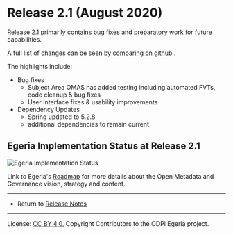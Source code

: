 <!-- SPDX-License-Identifier: CC-BY-4.0 -->
<!-- Copyright Contributors to the ODPi Egeria project. -->

# Release 2.1 (August 2020)

Release 2.1 primarily contains bug fixes and preparatory work for future capabilities.

A full list of changes can be seen [by comparing on github](https://github.com/tcnt/egeria/compare/egeria-release-2.0...egeria-release-2.1) .

The highlights include:

* Bug fixes
  - Subject Area OMAS has added testing including automated FVTs, code cleanup & bug fixes
  - User Interface fixes & usability improvements
* Dependency Updates
  - Spring updated to 5.2.8
  - additional dependencies to remain current
  
## Egeria Implementation Status at Release 2.1
 
 ![Egeria Implementation Status](../open-metadata-publication/website/roadmap/functional-organization-showing-implementation-status-for-2.1.png#pagewidth)
 
 Link to Egeria's [Roadmap](../open-metadata-publication/website/roadmap) for more details about the
 Open Metadata and Governance vision, strategy and content.
 
----
 * Return to [Release Notes](.)
      
----
License: [CC BY 4.0](https://creativecommons.org/licenses/by/4.0/),
Copyright Contributors to the ODPi Egeria project.
